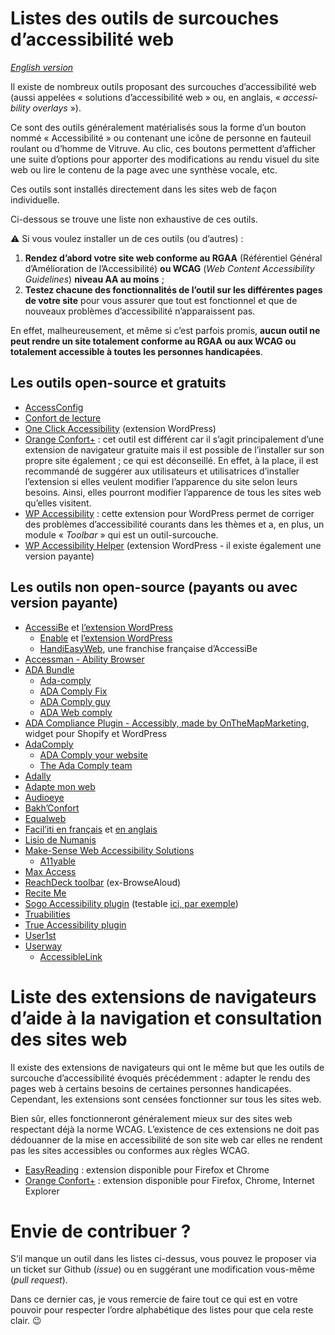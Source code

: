 # Listes des outils de surcouches d’accessibilité web

<i lang="en">[English version](readme-en.md)</i>

Il existe de nombreux outils proposant des surcouches d’accessibilité web (aussi appelées « solutions d’accessibilité web » ou, en anglais, « <i lang="en">accessibility overlays</i> »).

Ce sont des outils généralement matérialisés sous la forme d’un bouton nommé « Accessibilité » ou contenant une icône de personne en fauteuil roulant ou d’homme de Vitruve. Au clic, ces boutons permettent d’afficher une suite d’options pour apporter des modifications au rendu visuel du site web ou lire le contenu de la page avec une synthèse vocale, etc.

Ces outils sont installés directement dans les sites web de façon individuelle.

Ci-dessous se trouve une liste non exhaustive de ces outils.

⚠️ Si vous voulez installer un de ces outils (ou d’autres) :

1. **Rendez d’abord votre site web conforme au RGAA** (Référentiel Général d’Amélioration de l’Accessibilité) **ou WCAG** (<i lang="en">Web Content Accessibility Guidelines</i>) **niveau AA au moins** ;
1. **Testez chacune des fonctionnalités de l’outil sur les différentes pages de votre site** pour vous assurer que tout est fonctionnel et que de nouveaux problèmes d’accessibilité n’apparaissent pas.

En effet, malheureusement, et même si c’est parfois promis, **aucun outil ne peut rendre un site totalement conforme au RGAA ou aux WCAG ou totalement accessible à toutes les personnes handicapées**.

## Les outils open-source et gratuits

- [AccessConfig](https://accessconfig.a11y.fr/)
- [Confort de lecture](http://www.confortdelecture.org/)
- [One Click Accessibility](https://wordpress.org/plugins/pojo-accessibility/) (extension WordPress)
- [Orange Confort+](https://confort-plus.orange.com/) : cet outil est différent car il s’agit principalement d’une extension de navigateur gratuite mais il est possible de l’installer sur son propre site également ; ce qui est déconseillé. En effet, à la place, il est recommandé de suggérer aux utilisateurs et utilisatrices d’installer l’extension si elles veulent modifier l’apparence du site selon leurs besoins. Ainsi, elles pourront modifier l’apparence de tous les sites web qu’elles visitent.
- [WP Accessibility](https://wordpress.org/plugins/wp-accessibility/) : cette extension pour WordPress permet de corriger des problèmes d’accessibilité courants dans les thèmes et a, en plus, un module « <i lang="en">Toolbar</i> » qui est un outil-surcouche.
- [WP Accessibility Helper](https://wordpress.org/plugins/wp-accessibility-helper/) (extension WordPress - il existe également une version payante)

## Les outils non open-source (payants ou avec version payante)

- [AccessiBe](https://accessibe.com/) et [l’extension WordPress](https://wordpress.org/plugins/accessibe/)
    - [Enable](https://enablemysite.com/) et [l’extension WordPress](https://wordpress.org/plugins/enable-accessibility/)
    - [HandiEasyWeb](https://handieasy.com/content/13quest-ce-que-handieasyweb), une franchise française d’AccessiBe
- [Accessman - Ability Browser](https://www.access-man.com/ability-browser-le-navigateur-accessible/)
- [ADA Bundle](https://adabundle.com/)
    - [Ada-comply](https://ada-comply.net/)
    - [ADA Comply Fix](https://adacomplyfix.com/)
    - [ADA Comply guy](https://adacomplyguy.com/)
    - [ADA Web comply](https://adawebcomply.biz/)
- [ADA Compliance Plugin - Accessibly, made by OnTheMapMarketing](https://www.onthemapmarketing.com/accessibly/), widget pour Shopify et WordPress
- [AdaComply](https://getadacomply.com/)
    - [ADA Comply your website](https://ada-comply.com/)
    - [The Ada Comply team](https://theadacomplyteam.com/)
- [Adally](https://adally.com/)
- [Adapte mon web](https://adaptemonweb.fr/)
- [Audioeye](https://www.audioeye.com/)
- [Bakh’Confort](https://bakhtech.com/)
- [Equalweb](https://www.equalweb.com/)
- [Facil’iti en français](https://www.facil-iti.fr/) et [en anglais](https://www.facil-iti.com/)
- [Lisio de Numanis](http://numanis.net/)
- [Make-Sense Web Accessibility Solutions](https://mk-sense.com/)
    - [A11yable](https://allyable.com/)
- [Max Access](https://maxaccess.io/)
- [ReachDeck toolbar](https://www.texthelp.com/en-gb/products/reachdeck/) (ex-BrowseAloud)
- [Recite Me](https://reciteme.com/)
- [Sogo Accessibility plugin](https://pluginsmarket.com/downloads/accessibility-plugin/) (testable [ici, par exemple](https://femmesautistesfrancophones.com/))
- [Truabilities](https://truabilities.com/)
- [True Accessibility plugin](https://trueaccessibility.com/solutions/accessibility-plugin/)
- [User1st](https://www.user1st.com/)
- [Userway](https://userway.org/)
    - [AccessibleLink](https://www.accessiblelink.com/)

# Liste des extensions de navigateurs d’aide à la navigation et consultation des sites web

Il existe des extensions de navigateurs qui ont le même but que les outils de surcouche d’accessibilité évoqués précédemment : adapter le rendu des pages web à certains besoins de certaines personnes handicapées. Cependant, les extensions sont censées fonctionner sur tous les sites web.

Bien sûr, elles fonctionneront généralement mieux sur des sites web respectant déjà la norme WCAG. L’existence de ces extensions ne doit pas dédouanner de la mise en accessibilité de son site web car elles ne rendent pas les sites accessibles ou conformes aux règles WCAG.

- [EasyReading](https://www.easyreading.eu/) : extension disponible pour Firefox et Chrome  
- [Orange Confort+](https://confort-plus.orange.com/) : extension disponible pour Firefox, Chrome, Internet Explorer

# Envie de contribuer ?

S’il manque un outil dans les listes ci-dessus, vous pouvez le proposer via un ticket sur Github (<i lang="en">issue</i>) ou en suggérant une modification vous-même (<i lang="en">pull request</i>).

Dans ce dernier cas, je vous remercie de faire tout ce qui est en votre pouvoir pour respecter l’ordre alphabétique des listes pour que cela reste clair. 😉
